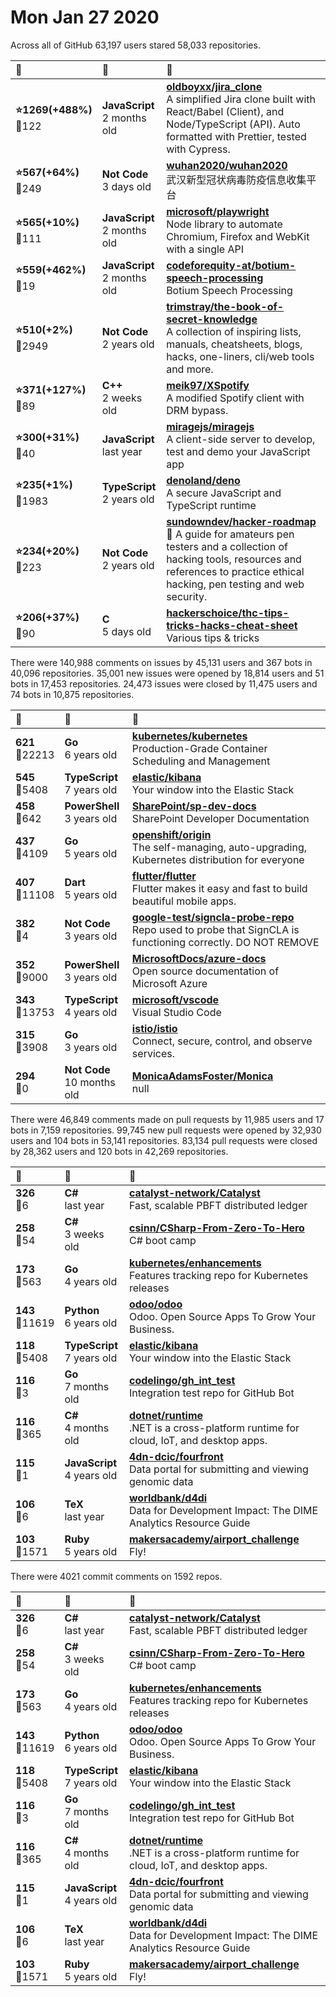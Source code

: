 # Mon Jan 27 2020

Across all of GitHub 63,197 users stared 
58,033 repositories. 

| :page_with_curl: | :calendar: | :page_with_curl: |
| :--- | :--- | :--- |
| **:star:1269(+488%)**<br>:twisted_rightwards_arrows:122 | **JavaScript**<br>2 months old | **[oldboyxx/jira_clone](https://github.com/oldboyxx/jira_clone)**<br>A simplified Jira clone built with React/Babel (Client), and Node/TypeScript (API). Auto formatted with Prettier, tested with Cypress. |
| **:star:567(+64%)**<br>:twisted_rightwards_arrows:249 | **Not Code**<br>3 days old | **[wuhan2020/wuhan2020](https://github.com/wuhan2020/wuhan2020)**<br>武汉新型冠状病毒防疫信息收集平台 |
| **:star:565(+10%)**<br>:twisted_rightwards_arrows:111 | **JavaScript**<br>2 months old | **[microsoft/playwright](https://github.com/microsoft/playwright)**<br>Node library to automate Chromium, Firefox and WebKit with a single API |
| **:star:559(+462%)**<br>:twisted_rightwards_arrows:19 | **JavaScript**<br>2 months old | **[codeforequity-at/botium-speech-processing](https://github.com/codeforequity-at/botium-speech-processing)**<br>Botium Speech Processing |
| **:star:510(+2%)**<br>:twisted_rightwards_arrows:2949 | **Not Code**<br>2 years old | **[trimstray/the-book-of-secret-knowledge](https://github.com/trimstray/the-book-of-secret-knowledge)**<br>A collection of inspiring lists, manuals, cheatsheets, blogs, hacks, one-liners, cli/web tools and more. |
| **:star:371(+127%)**<br>:twisted_rightwards_arrows:89 | **C++**<br>2 weeks old | **[meik97/XSpotify](https://github.com/meik97/XSpotify)**<br>A modified Spotify client with DRM bypass. |
| **:star:300(+31%)**<br>:twisted_rightwards_arrows:40 | **JavaScript**<br>last year | **[miragejs/miragejs](https://github.com/miragejs/miragejs)**<br>A client-side server to develop, test and demo your JavaScript app |
| **:star:235(+1%)**<br>:twisted_rightwards_arrows:1983 | **TypeScript**<br>2 years old | **[denoland/deno](https://github.com/denoland/deno)**<br>A secure JavaScript and TypeScript runtime |
| **:star:234(+20%)**<br>:twisted_rightwards_arrows:223 | **Not Code**<br>2 years old | **[sundowndev/hacker-roadmap](https://github.com/sundowndev/hacker-roadmap)**<br>:pushpin: A guide for amateurs pen testers and a collection of hacking tools, resources and references to practice ethical hacking, pen testing and web security. |
| **:star:206(+37%)**<br>:twisted_rightwards_arrows:90 | **C**<br>5 days old | **[hackerschoice/thc-tips-tricks-hacks-cheat-sheet](https://github.com/hackerschoice/thc-tips-tricks-hacks-cheat-sheet)**<br>Various tips & tricks |

There were 140,988 comments on issues by 45,131 users and 367 bots in 40,096 repositories.
35,001 new issues were opened by 18,814 users and 51 bots in 17,453 repositories.
24,473 issues were closed by 11,475 users and 74 bots in 10,875 repositories.

| :speech_balloon: | :calendar: | :page_with_curl: |
| :--- | :--- | :--- |
| **621**<br>:twisted_rightwards_arrows:22213 | **Go**<br>6 years old | **[kubernetes/kubernetes](https://github.com/kubernetes/kubernetes)**<br>Production-Grade Container Scheduling and Management |
| **545**<br>:twisted_rightwards_arrows:5408 | **TypeScript**<br>7 years old | **[elastic/kibana](https://github.com/elastic/kibana)**<br>Your window into the Elastic Stack |
| **458**<br>:twisted_rightwards_arrows:642 | **PowerShell**<br>3 years old | **[SharePoint/sp-dev-docs](https://github.com/SharePoint/sp-dev-docs)**<br>SharePoint Developer Documentation |
| **437**<br>:twisted_rightwards_arrows:4109 | **Go**<br>5 years old | **[openshift/origin](https://github.com/openshift/origin)**<br>The self-managing, auto-upgrading, Kubernetes distribution for everyone |
| **407**<br>:twisted_rightwards_arrows:11108 | **Dart**<br>5 years old | **[flutter/flutter](https://github.com/flutter/flutter)**<br>Flutter makes it easy and fast to build beautiful mobile apps. |
| **382**<br>:twisted_rightwards_arrows:4 | **Not Code**<br>3 years old | **[google-test/signcla-probe-repo](https://github.com/google-test/signcla-probe-repo)**<br>Repo used to probe that SignCLA is functioning correctly.  DO NOT REMOVE |
| **352**<br>:twisted_rightwards_arrows:9000 | **PowerShell**<br>3 years old | **[MicrosoftDocs/azure-docs](https://github.com/MicrosoftDocs/azure-docs)**<br>Open source documentation of Microsoft Azure |
| **343**<br>:twisted_rightwards_arrows:13753 | **TypeScript**<br>4 years old | **[microsoft/vscode](https://github.com/microsoft/vscode)**<br>Visual Studio Code |
| **315**<br>:twisted_rightwards_arrows:3908 | **Go**<br>3 years old | **[istio/istio](https://github.com/istio/istio)**<br>Connect, secure, control, and observe services. |
| **294**<br>:twisted_rightwards_arrows:0 | **Not Code**<br>10 months old | **[MonicaAdamsFoster/Monica](https://github.com/MonicaAdamsFoster/Monica)**<br>null |

There were 46,849 comments made on pull requests by 11,985 users and 17 bots in 7,159 repositories.
99,745 new pull requests were opened by 32,930 users and 104 bots in 53,141 repositories.
83,134 pull requests were closed by 28,362 users and 120 bots in 42,269 repositories.

| :speech_balloon: | :calendar: | :page_with_curl: |
| :--- | :--- | :--- |
| **326**<br>:twisted_rightwards_arrows:6 | **C#**<br>last year | **[catalyst-network/Catalyst](https://github.com/catalyst-network/Catalyst)**<br>Fast, scalable PBFT distributed ledger |
| **258**<br>:twisted_rightwards_arrows:54 | **C#**<br>3 weeks old | **[csinn/CSharp-From-Zero-To-Hero](https://github.com/csinn/CSharp-From-Zero-To-Hero)**<br>C# boot camp |
| **173**<br>:twisted_rightwards_arrows:563 | **Go**<br>4 years old | **[kubernetes/enhancements](https://github.com/kubernetes/enhancements)**<br>Features tracking repo for Kubernetes releases |
| **143**<br>:twisted_rightwards_arrows:11619 | **Python**<br>6 years old | **[odoo/odoo](https://github.com/odoo/odoo)**<br>Odoo. Open Source Apps To Grow Your Business. |
| **118**<br>:twisted_rightwards_arrows:5408 | **TypeScript**<br>7 years old | **[elastic/kibana](https://github.com/elastic/kibana)**<br>Your window into the Elastic Stack |
| **116**<br>:twisted_rightwards_arrows:3 | **Go**<br>7 months old | **[codelingo/gh_int_test](https://github.com/codelingo/gh_int_test)**<br>Integration test repo for GitHub Bot |
| **116**<br>:twisted_rightwards_arrows:365 | **C#**<br>4 months old | **[dotnet/runtime](https://github.com/dotnet/runtime)**<br>.NET is a cross-platform runtime for cloud, IoT, and desktop apps. |
| **115**<br>:twisted_rightwards_arrows:1 | **JavaScript**<br>4 years old | **[4dn-dcic/fourfront](https://github.com/4dn-dcic/fourfront)**<br>Data portal for submitting and viewing genomic data |
| **106**<br>:twisted_rightwards_arrows:6 | **TeX**<br>last year | **[worldbank/d4di](https://github.com/worldbank/d4di)**<br>Data for Development Impact: The DIME Analytics Resource Guide |
| **103**<br>:twisted_rightwards_arrows:1571 | **Ruby**<br>5 years old | **[makersacademy/airport_challenge](https://github.com/makersacademy/airport_challenge)**<br>Fly! |

There were 4021 commit comments on 1592 repos.

| :speech_balloon: | :calendar: | :page_with_curl: |
| :--- | :--- | :--- |
| **326**<br>:twisted_rightwards_arrows:6 | **C#**<br>last year | **[catalyst-network/Catalyst](https://github.com/catalyst-network/Catalyst)**<br>Fast, scalable PBFT distributed ledger |
| **258**<br>:twisted_rightwards_arrows:54 | **C#**<br>3 weeks old | **[csinn/CSharp-From-Zero-To-Hero](https://github.com/csinn/CSharp-From-Zero-To-Hero)**<br>C# boot camp |
| **173**<br>:twisted_rightwards_arrows:563 | **Go**<br>4 years old | **[kubernetes/enhancements](https://github.com/kubernetes/enhancements)**<br>Features tracking repo for Kubernetes releases |
| **143**<br>:twisted_rightwards_arrows:11619 | **Python**<br>6 years old | **[odoo/odoo](https://github.com/odoo/odoo)**<br>Odoo. Open Source Apps To Grow Your Business. |
| **118**<br>:twisted_rightwards_arrows:5408 | **TypeScript**<br>7 years old | **[elastic/kibana](https://github.com/elastic/kibana)**<br>Your window into the Elastic Stack |
| **116**<br>:twisted_rightwards_arrows:3 | **Go**<br>7 months old | **[codelingo/gh_int_test](https://github.com/codelingo/gh_int_test)**<br>Integration test repo for GitHub Bot |
| **116**<br>:twisted_rightwards_arrows:365 | **C#**<br>4 months old | **[dotnet/runtime](https://github.com/dotnet/runtime)**<br>.NET is a cross-platform runtime for cloud, IoT, and desktop apps. |
| **115**<br>:twisted_rightwards_arrows:1 | **JavaScript**<br>4 years old | **[4dn-dcic/fourfront](https://github.com/4dn-dcic/fourfront)**<br>Data portal for submitting and viewing genomic data |
| **106**<br>:twisted_rightwards_arrows:6 | **TeX**<br>last year | **[worldbank/d4di](https://github.com/worldbank/d4di)**<br>Data for Development Impact: The DIME Analytics Resource Guide |
| **103**<br>:twisted_rightwards_arrows:1571 | **Ruby**<br>5 years old | **[makersacademy/airport_challenge](https://github.com/makersacademy/airport_challenge)**<br>Fly! |

